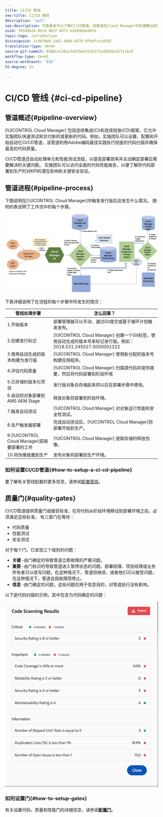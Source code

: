 ```yaml
---
title: CI/CD 管线
seo-title: CI/CD 管线
description: 'null'
seo-description: 可查看本节以了解CI/CD管道，该管道在Cloud Manager中处理舞台和生产部署。
uuid: 763ddb24-05cd-463f-8d72-a2e69bbe6b7e
topic-tags: introduction
discoiquuid: 1cdb76eb-1a91-4689-8579-0fa9fccc0592
translation-type: tm+mt
source-git-commit: 8580cec50ac5dafb4e2525371a39d58c82f1cbc9
workflow-type: tm+mt
source-wordcount: '532'
ht-degree: 1%

---
```



# CI/CD 管线 {#ci-cd-pipeline}

## 管道概述{#pipeline-overview}

[!UICONTROL Cloud Manager] 包括连续集成(CI)和连续投放(CD)框架，它允许实施团队快速测试和交付新的或更新的代码。例如，实施团队可以设置、配置和开始自动化CI/CD管道，该管道利用Adobe编码最佳实践执行彻底的代码扫描并确保最高的代码质量。

CI/CD管道还自动处理单元和性能测试流程，以提高部署效率并主动确定部署后需要解决的关键问题。 实施团队可以访问全面的代码性能报告，以便了解将代码部署到生产时对KPI的潜在影响和关键安全验证。

## 管道进程{#pipeline-process}

下图说明在[!UICONTROL Cloud Manager]中触发发行版后会发生什么情况。 随附的表说明了工作流中的每个步骤。

![](assets/screen_shot_2018-05-30at82457pm.png)

下表详细说明了在流程的每个步骤中所发生的情况：

| 管线处理步骤 | 怎么回事？ |
|---|---|
| 1.开始版本 | 部署管理器可以手动、通过Git提交或基于循环计划触发发布。 |
| 2.创建发行标记 | [!UICONTROL Cloud Manager] 创建一个Git标签，使用自动生成的版本号来标记发行版。例如：2018.531.245527.0000001222 |
| 3.使用自动生成的版本构建为发行版 | [!UICONTROL Cloud Manager] 使用新分配的版本号构建应用程序。 |
| 4.评估代码质量 | [!UICONTROL Cloud Manager] 扫描源代码并提供摘要，然后将代码部署到阶段环境 |
| 5.已存储的版本化项目 | 发行版对象会存储起来供以后在部署步骤中使用。 |
| 6.自动将对象部署到AMS AEM Stage | 释放对象将部署到阶段环境。 |
| 7.触发自动测试 | [!UICONTROL Cloud Manager] 对对象运行性能和安全性测试。 |
| 8.生产触发器部署 | 完成自动测试后，[!UICONTROL Cloud Manager]将部署开始到生产。 |
| 9.[!UICONTROL Cloud Manager]获取要部署的工件 | [!UICONTROL Cloud Manager] 提取存储的释放伪像。 |
| 10.将伪像放置到生产 | 发布对象将部署到生产环境。 |

### 如何设置CI/CD管道{#how-to-setup-a-ci-cd-pipeline}

要了解有关管线配置的更多信息，请参阅[配置管线](configuring-pipeline.md)。

## 质量门{#quality-gates}

CI/CD管道提供质量门或接受标准，在将代码从阶段环境移动到部署环境之前，必须满足这些标准。 有三扇门在等待：

* 代码质量
* 性能测试
* 安全测试

对于每个门，已发现三个级别的问题：

* **关键** -由门确定的导致管道立即故障的严重问题。
* **重要** -由门标识的导致管道进入暂停状态的问题。部署经理、项目经理或业务所有者可以改写问题，在这种情况下，管道将继续，或者他们可以接受问题，在这种情况下，管道会因故障而停止。
* **信息** -由门确定的问题，这些问题仅用于信息目的，对管道执行没有影响。

以下是代码扫描的示例，其中包含为代码确定的问题：

![](assets/quality-gate-failed.png)

### 如何设置门{#how-to-setup-gates}

有关设置代码、质量和性能门的详细信息，请参阅&#x200B;**[配置门](configuring-pipeline.md)**。
